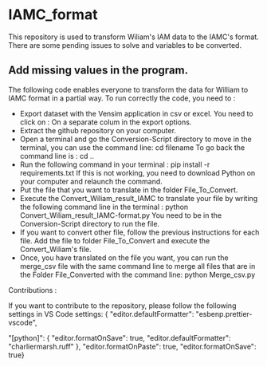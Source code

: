 # IAMC_format


This repository is used to transform Wiliam's IAM data to the IAMC's format. There are some pending issues to solve and variables to be converted. 


## Add missing values in the program.

The following code enables everyone to transform the data for William to IAMC format in a partial way.
To run correctly the code, you need to :

- Export dataset with the Vensim application in csv or excel. You need to click on : On a separate colum in the export options.
- Extract the github repository on your computer.
- Open a terminal and go the Conversion-Script directory to move in the terminal, you can use the command line: cd filename
  To go back the command line is : cd ..
- Run the following command in your terminal : pip install -r requirements.txt
  If this is not working, you need to download Python on your computer and relaunch the command.
- Put the file that you want to translate in the folder File_To_Convert.
- Execute the Convert_Wiliam_result_IAMC to translate your file by writing the following command line in the terminal : python Convert_Wiliam_result_IAMC-format.py
  You need to be in the Conversion-Script directory to run the file.
- If you want to convert other file, follow the previous instructions for each file. Add the file to folder File_To_Convert and execute the Convert_Wiliam's file.
- Once, you have translated on the file you want, you can run the merge_csv file with the same command line to merge all files that are in the Folder File_Converted with the command line:
  python Merge_csv.py

Contributions :

If you want to contribute to the repository, please follow the following settings in VS Code settings:
{ "editor.defaultFormatter": "esbenp.prettier-vscode",

"[python]": {
"editor.formatOnSave": true,
"editor.defaultFormatter": "charliermarsh.ruff"
},
"editor.formatOnPaste": true,
"editor.formatOnSave": true}
